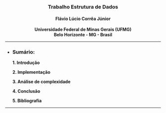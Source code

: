 ### <center> Trabalho Estrutura de Dados</center>

#### <center>Flávio Lúcio Corrêa Júnior </center>

**<center>Universidade Federal de Minas Gerais (UFMG) </center>**
**<center>Belo Horizonte - MG - Brasil</center>**

---

- ### **Sumário**:

  **1. Introdução**

  **2. Implementação**

  **3. Análise de complexidade**

  **4. Conclusão**

  **5. Bibliografia**

---
